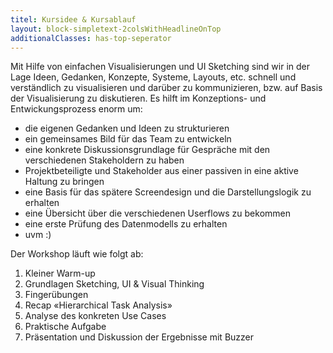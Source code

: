 ```yaml
---
titel: Kursidee & Kursablauf
layout: block-simpletext-2colsWithHeadlineOnTop
additionalClasses: has-top-seperator
---
```

 

Mit Hilfe von einfachen Visualisierungen und UI Sketching sind wir in der Lage Ideen, Gedanken, Konzepte, Systeme, Layouts, etc. schnell und verständlich zu visualisieren und darüber zu kommunizieren, bzw. auf Basis der Visualisierung zu diskutieren. Es hilft im Konzeptions- und Entwickungsprozess enorm um:

- die eigenen Gedanken und Ideen zu strukturieren
- ein gemeinsames Bild für das Team zu entwickeln
- eine konkrete Diskussionsgrundlage für Gespräche mit den verschiedenen Stakeholdern zu haben
- Projektbeteiligte und Stakeholder aus einer passiven in eine aktive Haltung zu bringen
- eine Basis für das spätere Screendesign und die Darstellungslogik zu erhalten
- eine Übersicht über die verschiedenen Userflows zu bekommen
- eine erste Prüfung des Datenmodells zu erhalten
- uvm :)

<!--more-->

Der Workshop läuft wie folgt ab:
1. Kleiner Warm-up
2. Grundlagen Sketching, UI & Visual Thinking
4. Fingerübungen
5. Recap «Hierarchical Task Analysis»
6. Analyse des konkreten Use Cases
7. Praktische Aufgabe
8. Präsentation und Diskussion der Ergebnisse mit Buzzer

